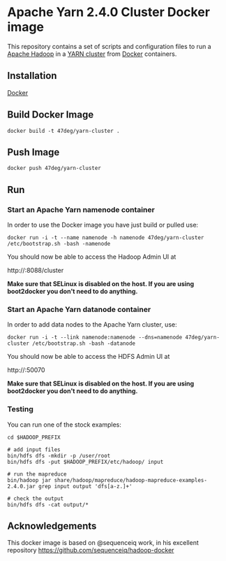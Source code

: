 # Apache Yarn 2.4.0 Cluster Docker image

This repository contains a set of scripts and configuration files to run a [Apache Hadoop](https://hadoop.apache.org/) in a [YARN cluster](http://hadoop.apache.org/docs/current/hadoop-yarn/hadoop-yarn-site/YARN.html) from [Docker](https://www.docker.io/) containers.

## Installation

[Docker](https://www.docker.com/)

## Build Docker Image

    docker build -t 47deg/yarn-cluster .
    
## Push Image

    docker push 47deg/yarn-cluster

## Run

### Start an Apache Yarn namenode container

In order to use the Docker image you have just build or pulled use:

```
docker run -i -t --name namenode -h namenode 47deg/yarn-cluster /etc/bootstrap.sh -bash -namenode
```

You should now be able to access the Hadoop Admin UI at

http://<host>:8088/cluster

**Make sure that SELinux is disabled on the host. If you are using boot2docker you don't need to do anything.**

### Start an Apache Yarn datanode container

In order to add data nodes to the Apache Yarn cluster, use:

```
docker run -i -t --link namenode:namenode --dns=namenode 47deg/yarn-cluster /etc/bootstrap.sh -bash -datanode
```

You should now be able to access the HDFS Admin UI at

http://<host>:50070

**Make sure that SELinux is disabled on the host. If you are using boot2docker you don't need to do anything.**

### Testing

You can run one of the stock examples:

```
cd $HADOOP_PREFIX

# add input files
bin/hdfs dfs -mkdir -p /user/root
bin/hdfs dfs -put $HADOOP_PREFIX/etc/hadoop/ input

# run the mapreduce
bin/hadoop jar share/hadoop/mapreduce/hadoop-mapreduce-examples-2.4.0.jar grep input output 'dfs[a-z.]+'

# check the output
bin/hdfs dfs -cat output/*
```

## Acknowledgements

This docker image is based on @sequenceiq work, in his excellent repository https://github.com/sequenceiq/hadoop-docker